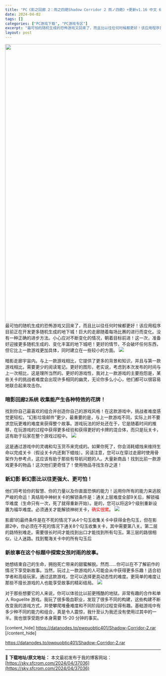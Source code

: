 ```yaml
---
title: "PC《影之回廊 2：雨之四葩Shadow Corridor 2 雨ノ四葩》+更新v1.16 中文 6.8G"
date: 2024-04-02
tags: []
categories: ["PC游戏下载", "PC游戏专区"]
excerpt: "最可怕的随机生成的恐怖游戏又回来了，而且比以往任何时候都更好！该应用程序目前正在开发更多随机生成的地下城！巨大的走廊随着每场比赛的进行而变化。没有一种正确的进步方法。小心应对不断变化的情况，朝着目标前进！这一次，准备好迎接更多随机生成的、变化丰富的地下城吧！更好的情节，不会破坏任何东西，但它比上一款&hellip;"
layout: post
---
```


<img class="size-full wp-image-37037 aligncenter" src="https://sky.sfcrom.com/wp-content/uploads/2024/04/202404020140147.webp" alt="" width="600" height="900" />
最可怕的随机生成的恐怖游戏又回来了，而且比以往任何时候都更好！该应用程序目前正在开发更多随机生成的地下城！巨大的走廊随着每场比赛的进行而变化。没有一种正确的进步方法。小心应对不断变化的情况，朝着目标前进！这一次，准备好迎接更多随机生成的、变化丰富的地下城吧！更好的情节，不会破坏任何东西，但它比上一款游戏更加具体，同时建立在一些较小的方面。

<img src="https://sky.sfcrom.com/wp-content/uploads/2024/04/20240402094306-644f2.jpeg" />

暗影走廊宇宙内。与上一款游戏相比，它提供了更多的背景和知识，并且与第一款游戏相比，需要更少的阅读笔记。更好的图形，老实说，考虑到本次发布的时间与上一次相比，这是理所当然的。更好的游戏性，我对上一款游戏的主要抱怨是，某些关卡的挑战者难度会出现许多相同的幽灵，无论你多么小心，他们都可以很容易地联合起来攻击你。
<h3>暗影回廊2系统 收集能产生各种特效的花牌！</h3>
找到你自己最喜欢的组合并创造你自己的游戏风格！在这款游戏中，挑战者难度感觉更轻松，“幻影垃圾邮件”更少，最重要的是，与上一款游戏不同，实际上并不要求您玩更难的难度来获得整个故事。游戏玩法的好处还在于，它是随着时间的推移，在玩游戏的过程中获得更多经验和获得更好的卡牌的混合体，而只是玩关卡，这有助于玩家在整个游戏过程中。

<img src="https://sky.sfcrom.com/wp-content/uploads/2024/04/20240402094310-4ceb2.jpeg" />

这是通过游戏中的灵魂和勾玉货币来完成的。如果你死了，你会消耗蜡烛来维持生命以完成关卡（假设关卡内还剩下蜡烛）。另请注意，您可以在穿过走廊时使用骨架作为参考点，这应该有助于那些有导航问题的人。大量新商品！找到比前一款游戏更多的物品！这次他们更奇怪了！使用物品寻找生存之道！
<h3>新幻影 新幻影比以往更强大、更可怕！</h3>
他们将考验你的智慧、你的力量以及你直面恐惧的能力！运用你所有的能力来逃脱严峻的命运！真结局中神树关卡的解锁条件是：通关上层难度全部9关后，解锁福华难度（生命只有一次，死了就得重新开始）。是的，您可以将这9个级别重新设置为福华难度。必须通关才能解锁神树关卡，<span style="color: #ff0000;">确实很累</span>。

<img src="https://sky.sfcrom.com/wp-content/uploads/2024/04/20240402094313-36242.jpeg" />

影廊1的最终条件是在不死的情况下从4个勾玉收集关卡中获得金色勾玉，但在影廊2中，你必须在不死的情况下通关8个勾玉收集关卡，其中需要第八关。第二层的路特别难走。需要很长时间才能找到出口才能找到所有勾玉。第三层的路很相似，让人迷路。找到蜀海关卡中的所有勾玉后
<h3>新故事在这个标题中探索女孩时雨的故事。</h3>
她想结束自己的生命，拥抱死亡带来的甜蜜解脱。然而……你可以在不了解前作的情况下享受新故事。当然，玩过上一款游戏的人可能会从中获得更多乐趣！适合初学者和高级玩家。通过这款游戏，您可以选择更具动态性的难度。更简单的难度让那些不擅长游戏的人也能享受故事的精彩结局。

<img src="https://sky.sfcrom.com/wp-content/uploads/2024/04/20240402094316-9112b.jpeg" />

对于那些想要它的人来说，你可以体验比以前更残酷的地狱。非常有趣的合作和单人 Roguelite 游戏。我玩了很多吸血职业，发现了很多不同的构建，这些构建不断改变我的游戏方式，并使攀爬堆叠难度和不同阶段的过程变得有趣。基础游戏中有多少种不同的能力和组合，真是令人震惊，我什至认为我还没有使用过其中的一半。我也很享受跑步本身需要 15-20 分钟的事实。

[content_hide]
https://datanodes.to/pwpuobtic401/Shadow-Corridor-2.rar
[/content_hide]

<!--wechatfans start-->
https://datanodes.to/pwpuobtic401/Shadow-Corridor-2.rar
<!--wechatfans end-->

---
📖 **下载地址/原文地址：** 本文最初发布于我的博客网站：[https://sky.sfcrom.com/2024/04/37036](https://sky.sfcrom.com/2024/04/37036)
